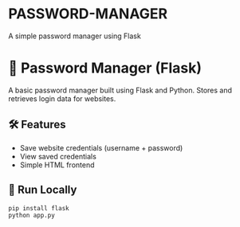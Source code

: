 # PASSWORD-MANAGER
A simple password manager using Flask
# 🔐 Password Manager (Flask)

A basic password manager built using Flask and Python. Stores and retrieves login data for websites.

## 🛠 Features
- Save website credentials (username + password)
- View saved credentials
- Simple HTML frontend

## 🚀 Run Locally

```bash
pip install flask
python app.py
